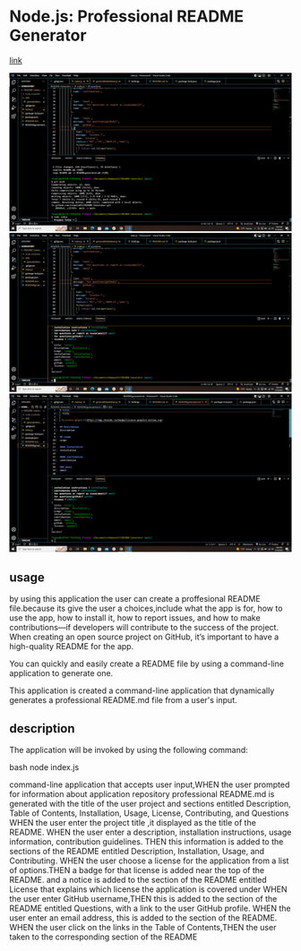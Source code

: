 
#  Node.js: Professional README Generator
 [ link](https://drive.google.com/file/d/1m3Lcw3ZLPoIH5mmKBp2TKKquCq3H1CD8/view)

![link](./images/readme1.png)
![link](./images/readme2.png)
![link](./images/readme3.png)	
## usage

   by using this  application the user can create a proffesional README file.because its give the user a choices,include what the app is for, how to use the app, how to install it, how to report issues, and how to make contributions&mdash;if developers will contribute to the success of the project. When creating an open source project on GitHub, it’s important to have a high-quality README for the app.

You can quickly and easily create a README file by using a command-line application to generate one. 

This application is  created a command-line application that dynamically generates a professional README.md file from a user's input. 






 ## description

The application will be invoked by using the following command:

bash
node index.js

command-line application that accepts user input,WHEN the user prompted for information about  application repository
 professional README.md is generated with the title of the user project and sections entitled Description, Table of Contents,
 Installation, Usage, License, Contributing,  and Questions
WHEN the user enter the project title ,it  displayed as the title of the README. WHEN the user enter a description, 
installation instructions, usage information, contribution guidelines.
THEN this information is added to the sections of the README entitled Description, Installation, Usage, and Contributing.
WHEN the user choose a license for the application from a list of options.THEN a badge for that license is added near the top of the README.
 and a notice is added to the section of the README entitled License that explains which license the application is covered under
WHEN the user enter  GitHub username,THEN this is added to the section of the README entitled Questions, with a link to the user GitHub profile.
WHEN the user  enter an email address, this is added to the section of the README.
WHEN the user click on the links in the Table of Contents,THEN the user taken to the corresponding section of the README



